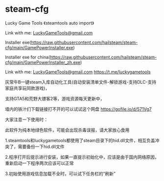 # steam-cfg
Lucky Game Tools 《steamtools auto import》

Link with me: LuckyGameTools@gmail.com

Installer exe(https://raw.githubusercontent.com/hailsteam/steam-cfg/main/GamePowerInstaller.exe)

Installer exe for china(https://raw.githubusercontent.com/hailsteam/steam-cfg/main/GamePowerInstaller_zh.exe)

Link with me: LuckyGameTools@gmail.com    https://t.me/luckygametools

灰常牛B一键steam入库自动化工具(自动安装清单文件-解锁游戏-支持DLC-支持家庭共享玩同款游戏)，

支持GTA5和荒野大镖客2等，游戏资源每天更新中，

墙内的铁汁们下载链接打不开的可以试试这个网盘 https://gofile.io/d/571Vg7

大家注意一下使用时：

此软件为纯本地绿色软件，可能会出现杀毒误报，请大家放心食用


1.steamtools和luckygametools都使用了steam目录下的hid.dll文件，相互负盖冲突了，需要备份一下hid.dll文件

2.程序打开后提示进行安装，如果一直提示初始化中，应该是由于国内网络原因，重新启动一下程序两次应该可以正常

3.初始使用游戏信息加载不全时，可以试下任务栏的“刷新”
